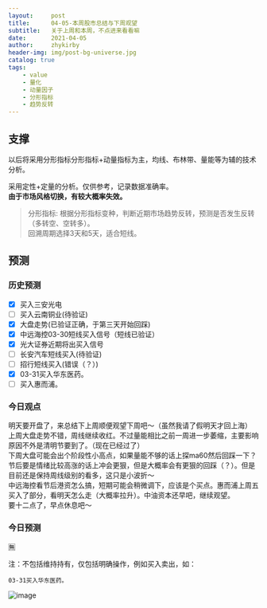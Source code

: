 ```yaml
---
layout:     post
title:      04-05-本周股市总结与下周观望
subtitle:   关于上周和本周，不点进来看看嘛
date:       2021-04-05
author:     zhykirby
header-img: img/post-bg-universe.jpg
catalog: true
tags:
    - value
    - 量化
    - 动量因子
    - 分形指标
    - 趋势反转
---
```


## 支撑

以后将采用分形指标分形指标+动量指标为主，均线、布林带、量能等为辅的技术分析。  
    
采用定性+定量的分析。仅供参考，记录数据准确率。  
__由于市场风格切换，有较大概率失效。__

>分形指标: 根据分形指标变种，判断近期市场趋势反转，预测是否发生反转（多转空、空转多）。  
回溯周期选择3天和5天，适合短线。

## 预测

### 历史预测  

- [x] 买入三安光电
- [ ] 买入云南铜业(待验证)
- [x] 大盘走势(已验证正确，于第三天开始回踩)
- [x] 中远海控03-30短线买入信号（短线已验证）
- [x] 光大证券近期将出买入信号
- [ ] 长安汽车短线买入(待验证)
- [ ] 招行短线买入(错误（？）)
- [x] 03-31买入华东医药。
- [ ] 买入惠而浦。

### 今日观点

明天要开盘了，来总结下上周顺便观望下周吧～（虽然我请了假明天才回上海）  
上周大盘走势不错，周线继续收红。不过量能相比之前一周进一步萎缩，主要影响原因不外是清明节要到了。（现在已经过了）  
下周大盘可能会出个阶段性小高点，如果量能不够的话上探ma60然后回踩一下？节后要是情绪比较高涨的话上冲会更狠，但是大概率会有更狠的回踩（？）。但是目前还是保持周线级别的看多，这只是小波折～  
中远海控看节后港资怎么搞，短期可能会稍微调下，应该是个买点。惠而浦上周五买入了部分，看明天怎么走（大概率拉升）。中油资本还早吧，继续观望。  
要十二点了，早点休息吧～  


### 今日预测  

🈚️

注：不包括维持持有，仅包括明确操作，例如买入卖出，如：

`03-31买入华东医药。`

![image](https://user-images.githubusercontent.com/32432388/113594222-f91b9900-9669-11eb-800f-689c218bbdf1.png)







